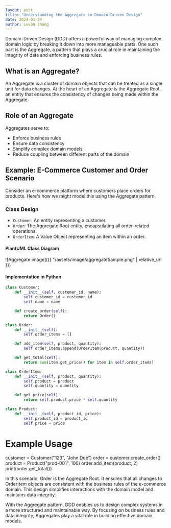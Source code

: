 ```yaml
---
layout: post
title: "Understanding the Aggregate in Domain-Driven Design"
date: 2024-01-24
author: Levon Zhang
---
```


Domain-Driven Design (DDD) offers a powerful way of managing complex domain logic by breaking it down into more manageable parts. One such part is the Aggregate, a pattern that plays a crucial role in maintaining the integrity of data and enforcing business rules.

## What is an Aggregate?

An Aggregate is a cluster of domain objects that can be treated as a single unit for data changes. At the heart of an Aggregate is the Aggregate Root, an entity that ensures the consistency of changes being made within the Aggregate.

## Role of an Aggregate

Aggregates serve to:

- Enforce business rules
- Ensure data consistency
- Simplify complex domain models
- Reduce coupling between different parts of the domain

## Example: E-Commerce Customer and Order Scenario

Consider an e-commerce platform where customers place orders for products. Here's how we might model this using the Aggregate pattern.

### Class Design

- `Customer`: An entity representing a customer.
- `Order`: The Aggregate Root entity, encapsulating all order-related operations.
- `OrderItem`: A Value Object representing an item within an order.

#### PlantUML Class Diagram

![Aggregate image]({{ "/assets/image/aggregateSample.png" | relative_url }})

#### Implementation in Python

```python
class Customer:
    def __init__(self, customer_id, name):
        self.customer_id = customer_id
        self.name = name

    def create_order(self):
        return Order()

class Order:
    def __init__(self):
        self.order_items = []

    def add_item(self, product, quantity):
        self.order_items.append(OrderItem(product, quantity))

    def get_total(self):
        return sum(item.get_price() for item in self.order_items)

class OrderItem:
    def __init__(self, product, quantity):
        self.product = product
        self.quantity = quantity

    def get_price(self):
        return self.product.price * self.quantity

class Product:
    def __init__(self, product_id, price):
        self.product_id = product_id
        self.price = price
```

# Example Usage
customer = Customer("123", "John Doe")
order = customer.create_order()
product = Product("prod-001", 100)
order.add_item(product, 2)
print(order.get_total())

In this scenario, Order is the Aggregate Root. It ensures that all changes to OrderItem objects are consistent with the business rules of the e-commerce domain. This design simplifies interactions with the domain model and maintains data integrity.

With the Aggregate pattern, DDD enables us to design complex systems in a more structured and maintainable way. By focusing on business rules and data integrity, Aggregates play a vital role in building effective domain models.